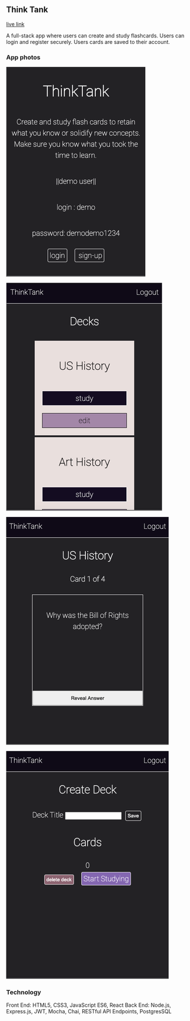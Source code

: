 ## Think Tank

[live link](https://thinktank-client.vercel.app/)

A full-stack app where users can create and study flashcards. Users can login and register securely. Users cards are saved to their account.

### App photos

![landingpage](github-images/thinktanklanding.png)

![homepage](github-images/Home.png)

![study](github-images/Study.png)

![createdeck](github-images/CreateDeck.png)

### Technology

Front End: HTML5, CSS3, JavaScript ES6, React
Back End: Node.js, Express.js, JWT, Mocha, Chai, RESTful API Endpoints, PostgresSQL
